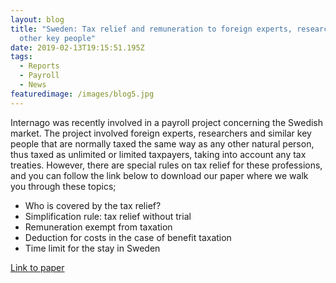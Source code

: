 ```yaml
---
layout: blog
title: "Sweden: Tax relief and remuneration to foreign experts, researchers or
  other key people"
date: 2019-02-13T19:15:51.195Z
tags:
  - Reports
  - Payroll
  - News
featuredimage: /images/blog5.jpg
---
```

Internago was recently involved in a payroll project concerning the Swedish market. The project involved foreign experts, researchers and similar key people that are normally taxed the same way as any other natural person, thus taxed as unlimited or limited taxpayers, taking into account any tax treaties. However, there are special rules on tax relief for these professions, and you can follow the link below to download our paper where we walk you through these topics;

* Who is covered by the tax relief?
* Simplification rule: tax relief without trial
* Remuneration exempt from taxation
* Deduction for costs in the case of benefit taxation
* Time limit for the stay in Sweden

[Link to paper](https://www.internago.com/wp-content/uploads/2019/02/Remuneration-to-foreign-experts-researchers-or-other-key-people_EN.pdf)